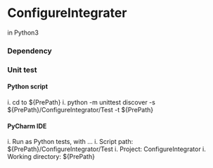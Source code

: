 # ConfigureIntegrater
in Python3

### Dependency

### Unit test

#### Python script
i. cd to ${PrePath}
i. python -m unittest discover -s ${PrePath}/ConfigureIntegrator/Test -t ${PrePath}

#### PyCharm IDE
i. Run as Python tests, with ...
	i. Script path: ${PrePath}/ConfigureIntegrator/Test
	i. Project: ConfigureIntegrator
	i. Working directory: ${PrePath}
